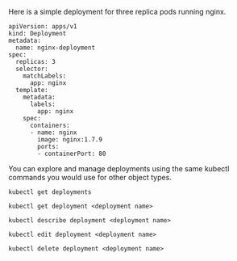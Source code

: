 Here is a simple deployment for three replica pods running nginx.
```
apiVersion: apps/v1
kind: Deployment
metadata:
  name: nginx-deployment
spec:
  replicas: 3
  selector:
    matchLabels:
      app: nginx
  template:
    metadata:
      labels:
        app: nginx
    spec:
      containers:
      - name: nginx
        image: nginx:1.7.9
        ports:
        - containerPort: 80
```

You can explore and manage deployments using the same kubectl commands you would use for other object types.
```
kubectl get deployments

kubectl get deployment <deployment name>

kubectl describe deployment <deployment name>

kubectl edit deployment <deployment name>

kubectl delete deployment <deployment name>
```